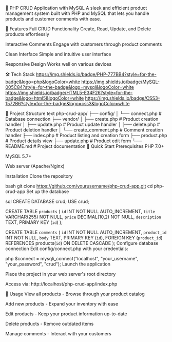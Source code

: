 🚀 PHP CRUD Application with MySQL
A sleek and efficient product management system built with PHP and MySQL that lets you handle products and customer comments with ease.

🌟 Features
Full CRUD Functionality
Create, Read, Update, and Delete products effortlessly

Interactive Comments
Engage with customers through product comments

Clean Interface
Simple and intuitive user interface

Responsive Design
Works well on various devices

🛠 Tech Stack
https://img.shields.io/badge/PHP-777BB4?style=for-the-badge&logo=php&logoColor=white
https://img.shields.io/badge/MySQL-005C84?style=for-the-badge&logo=mysql&logoColor=white
https://img.shields.io/badge/HTML5-E34F26?style=for-the-badge&logo=html5&logoColor=white
https://img.shields.io/badge/CSS3-1572B6?style=for-the-badge&logo=css3&logoColor=white

📂 Project Structure
text
php-crud-app/
├── config/
│   └── connect.php        # Database connection
├── vendor/
│   ├── create.php         # Product creation handler
│   ├── update.php         # Product update handler
│   ├── delete.php         # Product deletion handler
│   └── create_comment.php # Comment creation handler
├── index.php              # Product listing and creation form
├── product.php            # Product details view
├── update.php             # Product edit form
└── README.md              # Project documentation
🚀 Quick Start
Prerequisites
PHP 7.0+

MySQL 5.7+

Web server (Apache/Nginx)

Installation
Clone the repository

bash
git clone https://github.com/yourusername/php-crud-app.git
cd php-crud-app
Set up the database

sql
CREATE DATABASE crud;
USE crud;

CREATE TABLE `products` (
  `id` INT NOT NULL AUTO_INCREMENT,
  `title` VARCHAR(255) NOT NULL,
  `price` DECIMAL(10,2) NOT NULL,
  `description` TEXT,
  PRIMARY KEY (`id`)
);

CREATE TABLE `comments` (
  `id` INT NOT NULL AUTO_INCREMENT,
  `product_id` INT NOT NULL,
  `body` TEXT,
  PRIMARY KEY (`id`),
  FOREIGN KEY (`product_id`) REFERENCES products(`id`) ON DELETE CASCADE
);
Configure database connection
Edit config/connect.php with your credentials:

php
$connect = mysqli_connect("localhost", "your_username", "your_password", "crud");
Launch the application

Place the project in your web server's root directory

Access via: http://localhost/php-crud-app/index.php

📝 Usage
View all products - Browse through your product catalog

Add new products - Expand your inventory with ease

Edit products - Keep your product information up-to-date

Delete products - Remove outdated items

Manage comments - Interact with your customers
